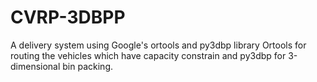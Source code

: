 # CVRP-3DBPP
A delivery system using Google's ortools and py3dbp library
Ortools for routing the vehicles which have capacity constrain and py3dbp for 3-dimensional bin packing.

